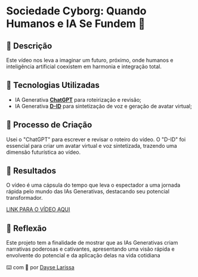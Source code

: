 # Sociedade Cyborg: Quando Humanos e IA Se Fundem 🎥

## 📒 Descrição
Este vídeo nos leva a imaginar um futuro, próximo, onde humanos e inteligência artificial coexistem em harmonia e integração total.

## 🤖 Tecnologias Utilizadas
- IA Generativa **[ChatGPT](https://chat.openai.com)** para roteirização e revisão;
- IA Generativa **[D-ID](https://www.d-id.com)** para sintetização de voz e geração de avatar virtual;

## 🧐 Processo de Criação
Usei o "ChatGPT" para escrever e revisar o roteiro do vídeo. O "D-ID" foi essencial para criar um avatar virtual e voz sintetizada, trazendo uma dimensão futurística ao vídeo.

## 🚀 Resultados
O vídeo é uma cápsula do tempo que leva o espectador a uma jornada rápida pelo mundo das IAs Generativas, destacando seu potencial transformador.

[LINK PARA O VÍDEO AQUI](https://studio.d-id.com/share?id=43e56a7bf84acc13782f8954b7c1d17e&utm_source=copy)

## 💭 Reflexão
Este projeto tem a finalidade de mostrar que as IAs Generativas criam narrativas poderosas e cativantes, apresentando uma visão rápida e envolvente do potencial e da aplicação delas na vida cotidiana

⌨️ com 💜 por [Dayse Larissa](https://github.com/DayseLarissa)

